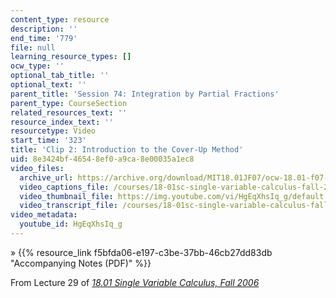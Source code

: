 ```yaml
---
content_type: resource
description: ''
end_time: '779'
file: null
learning_resource_types: []
ocw_type: ''
optional_tab_title: ''
optional_text: ''
parent_title: 'Session 74: Integration by Partial Fractions'
parent_type: CourseSection
related_resources_text: ''
resource_index_text: ''
resourcetype: Video
start_time: '323'
title: 'Clip 2: Introduction to the Cover-Up Method'
uid: 8e3424bf-4654-8ef0-a9ca-8e00035a1ec8
video_files:
  archive_url: https://archive.org/download/MIT18.01JF07/ocw-18.01-f07-lec29_300k.mp4
  video_captions_file: /courses/18-01sc-single-variable-calculus-fall-2010/244a6c683527537884c2e2fcfcc008b4_HgEqXhsIq_g.vtt
  video_thumbnail_file: https://img.youtube.com/vi/HgEqXhsIq_g/default.jpg
  video_transcript_file: /courses/18-01sc-single-variable-calculus-fall-2010/5e08a2c2e989ff378daa1066154abd9d_HgEqXhsIq_g.pdf
video_metadata:
  youtube_id: HgEqXhsIq_g
---
```


» {{% resource_link f5bfda06-e197-c3be-37bb-46cb27dd83db "Accompanying Notes (PDF)" %}}

From Lecture 29 of [_18.01 Single Variable Calculus, Fall 2006_](/courses/18-01-single-variable-calculus-fall-2006/video_galleries/video-lectures)



